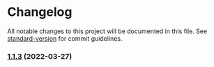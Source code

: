 # Changelog

All notable changes to this project will be documented in this file. See [standard-version](https://github.com/conventional-changelog/standard-version) for commit guidelines.

### [1.1.3](https://github.com/wzf1997/fly/compare/v1.1.2...v1.1.3) (2022-03-27)
